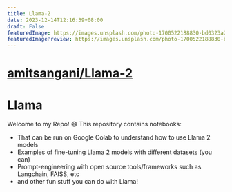 ```yaml
---
title: Llama-2
date: 2023-12-14T12:16:39+08:00
draft: False
featuredImage: https://images.unsplash.com/photo-1700522188830-bd0323a2c571?ixid=M3w0NjAwMjJ8MHwxfHJhbmRvbXx8fHx8fHx8fDE3MDI1MjczNTZ8&ixlib=rb-4.0.3
featuredImagePreview: https://images.unsplash.com/photo-1700522188830-bd0323a2c571?ixid=M3w0NjAwMjJ8MHwxfHJhbmRvbXx8fHx8fHx8fDE3MDI1MjczNTZ8&ixlib=rb-4.0.3
---
```


# [amitsangani/Llama-2](https://github.com/amitsangani/Llama-2)

# Llama
Welcome to my Repo! :smile: This repository contains notebooks:
* That can be run on Google Colab to understand how to use Llama 2 models
* Examples of fine-tuning Llama 2 models with different datasets (you can)
* Prompt-engineering with open source tools/frameworks such as Langchain, FAISS, etc
* and other fun stuff you can do with Llama!
